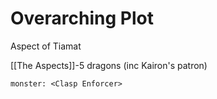 # Overarching Plot

Aspect of Tiamat

[[The Aspects]]-5 dragons
(inc Kairon's patron)

```statblock
monster: <Clasp Enforcer>
```

